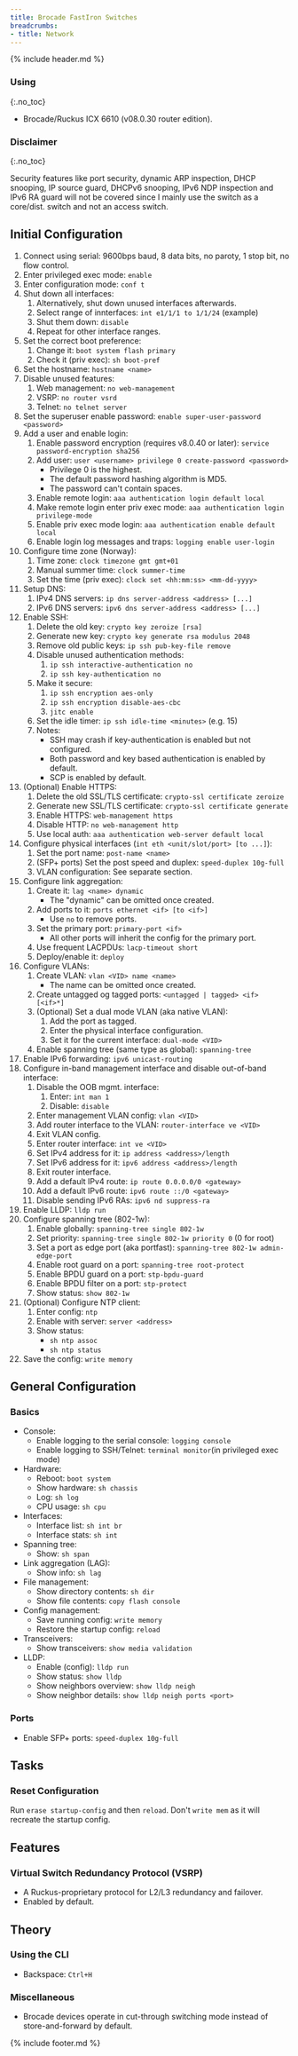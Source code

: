 ```yaml
---
title: Brocade FastIron Switches
breadcrumbs:
- title: Network
---
```

{% include header.md %}

### Using
{:.no_toc}

- Brocade/Ruckus ICX 6610 (v08.0.30 router edition).

### Disclaimer
{:.no_toc}

Security features like port security, dynamic ARP inspection, DHCP snooping, IP source guard, DHCPv6 snooping, IPv6 NDP inspection and IPv6 RA guard will not be covered since I mainly use the switch as a core/dist. switch and not an access switch.

## Initial Configuration

1. Connect using serial: 9600bps baud, 8 data bits, no paroty, 1 stop bit, no flow control.
1. Enter privileged exec mode: `enable`
1. Enter configuration mode: `conf t`
1. Shut down all interfaces:
    1. Alternatively, shut down unused interfaces afterwards.
    1. Select range of innterfaces: `int e1/1/1 to 1/1/24` (example)
    1. Shut them down: `disable`
    1. Repeat for other interface ranges.
1. Set the correct boot preference:
    1. Change it: `boot system flash primary`
    1. Check it (priv exec): `sh boot-pref`
1. Set the hostname: `hostname <name>`
1. Disable unused features:
    1. Web management: `no web-management`
    1. VSRP: `no router vsrd`
    1. Telnet: `no telnet server`
1. Set the superuser enable password: `enable super-user-password <password>`
1. Add a user and enable login:
    1. Enable password encryption (requires v8.0.40 or later): `service password-encryption sha256`
    1. Add user: `user <username> privilege 0 create-password <password>`
        - Privilege 0 is the highest.
        - The default password hashing algorithm is MD5.
        - The password can't contain spaces.
    1. Enable remote login: `aaa authentication login default local`
    1. Make remote login enter priv exec mode: `aaa authentication login privilege-mode`
    1. Enable priv exec mode login: `aaa authentication enable default local`
    1. Enable login log messages and traps: `logging enable user-login`
1. Configure time zone (Norway):
    1. Time zone: `clock timezone gmt gmt+01`
    1. Manual summer time: `clock summer-time`
    1. Set the time (priv exec): `clock set <hh:mm:ss> <mm-dd-yyyy>`
1. Setup DNS:
    1. IPv4 DNS servers: `ip dns server-address <address> [...]`
    1. IPv6 DNS servers: `ipv6 dns server-address <address> [...]`
1. Enable SSH:
    1. Delete the old key: `crypto key zeroize [rsa]`
    1. Generate new key: `crypto key generate rsa modulus 2048`
    1. Remove old public keys: `ip ssh pub-key-file remove`
    1. Disable unused authentication methods:
        1. `ip ssh interactive-authentication no`
        1. `ip ssh key-authentication no`
    1. Make it secure:
        1. `ip ssh encryption aes-only`
        1. `ip ssh encryption disable-aes-cbc`
        1. `jitc enable`
    1. Set the idle timer: `ip ssh idle-time <minutes>` (e.g. 15)
    1. Notes:
        - SSH may crash if key-authentication is enabled but not configured.
        - Both password and key based authentication is enabled by default.
        - SCP is enabled by default.
1. (Optional) Enable HTTPS:
    1. Delete the old SSL/TLS certificate: `crypto-ssl certificate zeroize`
    1. Generate new SSL/TLS certificate: `crypto-ssl certificate generate`
    1. Enable HTTPS: `web-management https`
    1. Disable HTTP: `no web-management http`
    1. Use local auth: `aaa authentication web-server default local`
1. Configure physical interfaces (`int eth <unit/slot/port> [to ...]`):
    1. Set the port name: `post-name <name>`
    1. (SFP+ ports) Set the post speed and duplex: `speed-duplex 10g-full`
    1. VLAN configuration: See separate section.
1. Configure link aggregation:
    1. Create it: `lag <name> dynamic`
        - The "dynamic" can be omitted once created.
    1. Add ports to it: `ports ethernet <if> [to <if>]`
        - Use `no` to remove ports.
    1. Set the primary port: `primary-port <if>`
        - All other ports will inherit the config for the primary port.
    1. Use frequent LACPDUs: `lacp-timeout short`
    1. Deploy/enable it: `deploy`
1. Configure VLANs:
    1. Create VLAN: `vlan <VID> name <name>`
        - The name can be omitted once created.
    1. Create untagged og tagged ports: `<untagged | tagged> <if> [<if>*]`
    1. (Optional) Set a dual mode VLAN (aka native VLAN):
        1. Add the port as tagged.
        1. Enter the physical interface configuration.
        1. Set it for the current interface: `dual-mode <VID>`
    1. Enable spanning tree (same type as global): `spanning-tree`
1. Enable IPv6 forwarding: `ipv6 unicast-routing`
1. Configure in-band management interface and disable out-of-band interface:
    1. Disable the OOB mgmt. interface:
        1. Enter: `int man 1`
        1. Disable: `disable`
    1. Enter management VLAN config: `vlan <VID>`
    1. Add router interface to the VLAN: `router-interface ve <VID>`
    1. Exit VLAN config.
    1. Enter router interface: `int ve <VID>`
    1. Set IPv4 address for it: `ip address <address>/length`
    1. Set IPv6 address for it: `ipv6 address <address>/length`
    1. Exit router interface.
    1. Add a default IPv4 route: `ip route 0.0.0.0/0 <gateway>`
    1. Add a default IPv6 route: `ipv6 route ::/0 <gateway>`
    1. Disable sending IPv6 RAs: `ipv6 nd suppress-ra`
1. Enable LLDP: `lldp run`
1. Configure spanning tree (802-1w):
    1. Enable globally: `spanning-tree single 802-1w`
    1. Set priority: `spanning-tree single 802-1w priority 0` (0 for root)
    1. Set a port as edge port (aka portfast): `spanning-tree 802-1w admin-edge-port`
    1. Enable root guard on a port: `spanning-tree root-protect`
    1. Enable BPDU guard on a port: `stp-bpdu-guard`
    1. Enable BPDU filter on a port: `stp-protect`
    1. Show status: `show 802-1w`
1. (Optional) Configure NTP client:
    1. Enter config: `ntp`
    1. Enable with server: `server <address>`
    1. Show status:
        - `sh ntp assoc`
        - `sh ntp status`
1. Save the config: `write memory`

## General Configuration

### Basics

- Console:
    - Enable logging to the serial console: `logging console`
    - Enable logging to SSH/Telnet: `terminal monitor`(in privileged exec mode)
- Hardware:
    - Reboot: `boot system`
    - Show hardware: `sh chassis`
    - Log: `sh log`
    - CPU usage: `sh cpu`
- Interfaces:
    - Interface list: `sh int br`
    - Interface stats: `sh int`
- Spanning tree:
    - Show: `sh span`
- Link aggregation (LAG):
    - Show info: `sh lag`
- File management:
    - Show directory contents: `sh dir`
    - Show file contents: `copy flash console`
- Config management:
    - Save running config: `write memory`
    - Restore the startup config: `reload`
- Transceivers:
    - Show transceivers: `show media validation`
- LLDP:
    - Enable (config): `lldp run`
    - Show status: `show lldp`
    - Show neighbors overview: `show lldp neigh`
    - Show neighbor details: `show lldp neigh ports <port>`

### Ports

- Enable SFP+ ports: `speed-duplex 10g-full`

## Tasks

### Reset Configuration

Run `erase startup-config` and then `reload`. Don't `write mem` as it will recreate the startup config.

## Features

### Virtual Switch Redundancy Protocol (VSRP)

- A Ruckus-proprietary protocol for L2/L3 redundancy and failover.
- Enabled by default.

## Theory

### Using the CLI

- Backspace: `Ctrl+H`

### Miscellaneous
- Brocade devices operate in cut-through switching mode instead of store-and-forward by default.

{% include footer.md %}
